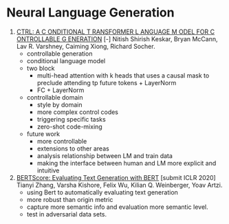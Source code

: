 # Neural Language Generation

1. [CTRL: A C ONDITIONAL T RANSFORMER L ANGUAGE M ODEL FOR C ONTROLLABLE G ENERATION](https://github.com/iofu728/PaperRead/blob/master/paper/NLP/NLG/ctrl.pdf) [-] Nitish Shirish Keskar, Bryan McCann, Lav R. Varshney, Caiming Xiong, Richard Socher.
   - controllable generation
   - conditional language model
   - two block
     - multi-head attention with k heads that uses a causal mask to preclude attending tp future tokens + LayerNorm
     - FC + LayerNorm
   - controllable domain
     - style by domain
     - more complex control codes
     - triggering specific tasks
     - zero-shot code-mixing
   - future work
     - more controllable
     - extensions to other areas
     - analysis relationship between LM and train data
     - making the interface between human and LM more explicit and intuitive
2. [BERTScore: Evaluating Text Generation with BERT](https://github.com/iofu728/PaperRead/blob/master/paper/NLP/NLG/BertScore.pdf) [submit ICLR 2020] Tianyi Zhang, Varsha Kishore, Felix Wu, Kilian Q. Weinberger, Yoav Artzi.
   - using Bert to automatically evaluating text generation
   - more robust than origin metric
   - capture more semantic info and evaluation more semantic level.
   - test in adversarial data sets.

